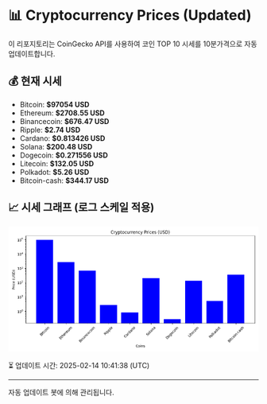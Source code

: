 
# 📊 Cryptocurrency Prices (Updated)

이 리포지토리는 CoinGecko API를 사용하여 코인 TOP 10 시세를 10분가격으로 자동 업데이트합니다.

## 💰 현재 시세
- Bitcoin: **$97054 USD**
- Ethereum: **$2708.55 USD**
- Binancecoin: **$676.47 USD**
- Ripple: **$2.74 USD**
- Cardano: **$0.813426 USD**
- Solana: **$200.48 USD**
- Dogecoin: **$0.271556 USD**
- Litecoin: **$132.05 USD**
- Polkadot: **$5.26 USD**
- Bitcoin-cash: **$344.17 USD**

## 📈 시세 그래프 (로그 스케일 적용)
![Crypto Prices](crypto_prices.png)

⏳ 업데이트 시간: 2025-02-14 10:41:38 (UTC)

---
자동 업데이트 봇에 의해 관리됩니다.
